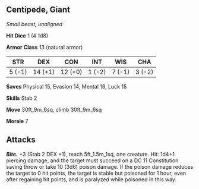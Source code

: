 ## Centipede, Giant

*Small beast, unaligned*

**Hit Dice** 1 (4 1d8)

**Armor Class** 13 (natural armor)

| STR     | DEX     | CON     | INT     | WIS     | CHA     |
|---------|---------|---------|---------|---------|---------|
|  5 (-1) | 14 (+1) | 12 (+0) |  1 (-2) |  7 (-1) |  3 (-2) |

**Saves** Physical 15, Evasion 14, Mental 16, Luck 15

**Skills** Stab 2

**Move** 30ft_9m_6sq, climb 30ft_9m_6sq

**Morale** 7

## Attacks

***Bite.*** +3 (Stab 2 DEX +1), reach 5ft_1.5m_1sq, one creature. Hit: 1d4+1 piercing damage, and the target must succeed on a DC 11 Constitution saving throw or take 10 (3d6) poison damage. If the poison damage reduces the target to 0 hit points, the target is stable but poisoned for 1 hour, even after regaining hit points, and is paralyzed while poisoned in this way.

